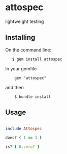 # attospec

lightweight testing

## Installing

On the command line:

       $ gem install attospec


In your gemfile

        gem "attospec"

and then

        $ bundle install


## Usage

```ruby

include Attospec

does? { 1 == 1 }

is? { 0.zero? }
```
